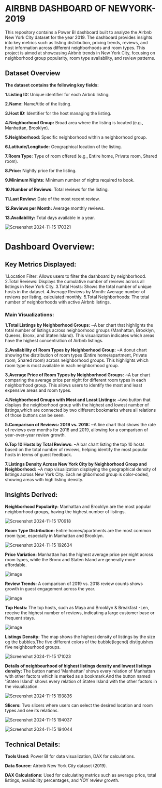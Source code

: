 # **AIRBNB DASHBOARD OF NEWYORK-2019**

This repository contains a Power BI dashboard built to analyze the Airbnb New York City dataset for the year 2019. The dashboard provides insights into key metrics such as listing distribution, pricing trends, reviews, and host information across different neighborhoods and room types. This project is aimed at showcasing Airbnb trends in New York City, focusing on neighborhood group popularity, room type availability, and review patterns.

## Dataset Overview
**The dataset contains the following key fields:**

**1.Listing ID:** Unique identifier for each Airbnb listing. 

**2.Name:** Name/title of the listing.

**3.Host ID:** Identifier for the host managing the listing.

**4.Neighborhood Group:** Broad area where the listing is located (e.g., Manhattan, Brooklyn).

**5.Neighborhood:** Specific neighborhood within a neighborhood group.

**6.Latitude/Longitude:** Geographical location of the listing.

**7.Room Type:** Type of room offered (e.g., Entire home, Private room, Shared room).

**8.Price:** Nightly price for the listing.

**9.Minimum Nights:** Minimum number of nights required to book.

**10.Number of Reviews:** Total reviews for the listing.

**11.Last Review:** Date of the most recent review.

**12.Reviews per Month:** Average monthly reviews.

**13.Availability:** Total days available in a year.

![Screenshot 2024-11-15 170321](https://github.com/user-attachments/assets/0d557974-c656-4a09-aac2-3eae00fe6599)



# **Dashboard Overview:**

## Key Metrics Displayed:

1.Location Filter: Allows users to filter the dashboard by neighborhood.
2.Total Reviews: Displays the cumulative number of reviews across all listings in New York City.
3.Total Hosts: Shows the total number of unique hosts in the dataset.
4.Average Reviews by Month: Average number of reviews per listing, calculated monthly.
5.Total Neighborhoods: The total number of neighborhoods with active Airbnb listings.

### Main Visualizations:

**1.Total Listings by Neighborhood Groups:**
~A bar chart that highlights the total number of listings across neighborhood groups (Manhattan, Brooklyn, Queens, Bronx, and Staten Island). This visualization indicates which areas have the highest concentration of Airbnb listings.

**2.Availability of Room Types by Neighborhood Group:**
~A donut chart showing the distribution of room types (Entire home/apartment, Private room, Shared room) across neighborhood groups. This highlights which room type is most available in each neighborhood group.

**3.Average Price of Room Types by Neighborhood Groups:**
~A bar chart comparing the average price per night for different room types in each neighborhood group. This allows users to identify the most and least expensive areas and room types.

**4.Neighborhood Groups with Most and Least Listings:**
~two button that displays the neighborhood group with the highest and lowest number of listings,which are connected by two different bookmarks where all relations of those buttons can be seen.

**5.Comparison of Reviews: 2019 vs. 2018:**
~A line chart that shows the rate of reviews over months for 2018 and 2019, allowing for a comparison of year-over-year review growth.

**6.Top 10 Hosts by Total Reviews:**
~A bar chart listing the top 10 hosts based on the total number of reviews, helping identify the most popular hosts in terms of guest feedback.

**7.Listings Density Across New York City by Neighborhood Group and Neighborhood:**
~A map visualization displaying the geographical density of listings across New York City. Each neighborhood group is color-coded, showing areas with high listing density.

## Insights Derived:
**Neighborhood Popularity:** Manhattan and Brooklyn are the most popular neighborhood groups, having the highest number of listings.


![Screenshot 2024-11-15 170918](https://github.com/user-attachments/assets/136e8310-dfc6-484a-bfb5-d0111d1313bb)

**Room Type Distribution:** Entire homes/apartments are the most common room type, especially in Manhattan and Brooklyn.


![Screenshot 2024-11-15 192634](https://github.com/user-attachments/assets/a74b0f5d-81a0-4fae-82b9-945093a1c8ea)

**Price Variation:** Manhattan has the highest average price per night across room types, while the Bronx and Staten Island are generally more affordable.


![image](https://github.com/user-attachments/assets/ff36778d-b9f3-4d7f-82bb-edfb88e57e87)

**Review Trends:** A comparison of 2019 vs. 2018 review counts shows growth in guest engagement across the year.


![image](https://github.com/user-attachments/assets/90f6cef1-5ff1-4d10-b8b3-d94ba11445a5)

**Top Hosts:** The top hosts, such as Maya and Brooklyn & Breakfast -Len, receive the highest number of reviews, indicating a large customer base or frequent stays.


![image](https://github.com/user-attachments/assets/b92b48d2-cdef-43e3-bb1e-2b9ac54d5531)

**Listings Density:** The map shows the highest density of listings by the size og the bubbles.The five different colors of the bubble(legend) distiguishes five neighbourhood groups.

![Screenshot 2024-11-15 171023](https://github.com/user-attachments/assets/723716bc-26ec-4bb5-9493-0b79b898519e)

**Details of neighbourhood of highest listings density and lowest listings density:** The button named 'Manhattan' shows every relation of Manhattan with other factors which is marked as a bookmark.And the button named 'Staten Island' shows every relation of Staten Island with the other factors in the visualization.

![Screenshot 2024-11-15 193836](https://github.com/user-attachments/assets/f312935a-62c0-45ef-ac0b-2f85df4d9f3d)


**Slicers:** Two slicers where users can select the desired location and room types and see its relations.

![Screenshot 2024-11-15 194037](https://github.com/user-attachments/assets/0230b0b7-05ac-4b78-9194-f9403a6f6cdf)


![Screenshot 2024-11-15 194044](https://github.com/user-attachments/assets/51d8b445-3d7d-4b3e-97b7-9f5b4512dbc4)



## Technical Details:
**Tools Used:** Power BI for data visualization, DAX for calculations.

**Data Source:** Airbnb New York City dataset (2019).

**DAX Calculations:** Used for calculating metrics such as average price, total listings, availability percentages, and YOY review growth.

